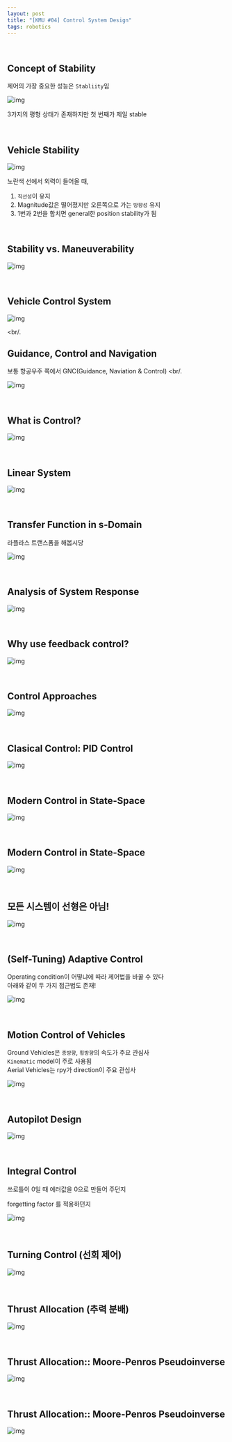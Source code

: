 ```yaml
---
layout: post
title: "[KMU #04] Control System Design"
tags: robotics
---
```


<br/>

## Concept of Stability

제어의 가장 중요한 성능은 `Stabliity`임

![img](/assets/img/robotics/2022-02-24-14.png)

3가지의 평형 상태가 존재하지만 첫 번째가 제일 stable

<br/>

## Vehicle Stability

![img](/assets/img/robotics/2022-02-24-15.png)

노란색 선에서 외력이 들어올 때,
1. `직선성`이 유지
2. Magnitude값은 떨어졌지만 오른쪽으로 가는 `방향성` 유지
3. 1번과 2번을 합치면 general한 position stability가 됨

<br/>

## Stability vs. Maneuverability

![img](/assets/img/robotics/2022-02-24-16.png)

<br/>

## Vehicle Control System

![img](/assets/img/robotics/2022-02-24-17.png)

<br/.

## Guidance, Control and Navigation

보통 항공우주 쪽에서 GNC(Guidance, Naviation & Control) <br/.

![img](/assets/img/robotics/2022-02-24-18.png)

<br/>

## What is Control?

![img](/assets/img/robotics/2022-02-24-19.png)

<br/>

## Linear System

![img](/assets/img/robotics/2022-02-24-20.png)

<br/>

## Transfer Function in s-Domain

라플라스 트랜스폼을 해봅시당

![img](/assets/img/robotics/2022-02-24-21.png) 

<br/>

## Analysis of System Response

![img](/assets/img/robotics/2022-02-24-22.png) 

<br/>

## Why use feedback control?

![img](/assets/img/robotics/2022-02-24-23.png) 

<br/>

## Control Approaches

![img](/assets/img/robotics/2022-02-24-24.png) 

<br/>

## Clasical Control: PID Control

![img](/assets/img/robotics/2022-02-24-25.png) 

<br/>

## Modern Control in State-Space

![img](/assets/img/robotics/2022-02-28-01.png)

<br/>

## Modern Control in State-Space

![img](/assets/img/robotics/2022-02-28-02.png)

<br/>

## 모든 시스템이 선형은 아님!

![img](/assets/img/robotics/2022-02-28-03.png)

<br/>


## (Self-Tuning) Adaptive Control

Operating condition이 어떻냐에 따라 제어법을 바꿀 수 있다 <br/>
아래와 같이 두 가지 접근법도 존재! <br/>

![img](/assets/img/robotics/2022-02-28-04.png)

<br/>

## Motion Control of Vehicles

Ground Vehicles은 `종방향`, `횡방향`의 속도가 주요 관심사 <br/>
`Kinematic` model이 주로 사용됨 <br/>
Aerial Vehicles는 rpy가 direction이 주요 관심사 <br/>

![img](/assets/img/robotics/2022-02-28-05.png)

<br/>

## Autopilot Design

![img](/assets/img/robotics/2022-02-28-06.png)

<br/>

## Integral Control

쓰로틀이 0일 때 에러값을 0으로 만들어 주던지 <br/>

forgetting factor 를 적용하던지 <br/>

![img](/assets/img/robotics/2022-02-28-07.png)

<br/>

## Turning Control (선회 제어)

![img](/assets/img/robotics/2022-02-28-08.png)

<br/>

## Thrust Allocation (추력 분배)

![img](/assets/img/robotics/2022-02-28-10.png)


<br/>

## Thrust Allocation:: Moore-Penros Pseudoinverse

![img](/assets/img/robotics/2022-02-28-09.png)

<br/>

## Thrust Allocation:: Moore-Penros Pseudoinverse

![img](/assets/img/robotics/2022-02-28-11.png)

<br/>

